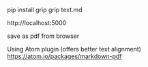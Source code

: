 pip install grip
grip text.md

http://localhost:5000

save as pdf from browser

Using Atom plugin (offers better text alignment)
  https://atom.io/packages/markdown-pdf
